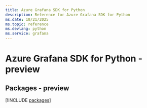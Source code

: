 ```yaml
---
title: Azure Grafana SDK for Python
description: Reference for Azure Grafana SDK for Python
ms.date: 10/21/2025
ms.topic: reference
ms.devlang: python
ms.service: grafana
---
```

# Azure Grafana SDK for Python - preview
## Packages - preview
[!INCLUDE [packages](grafana-index.md)]